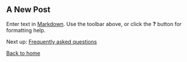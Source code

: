 ## A New Post

Enter text in [Markdown](http://daringfireball.net/projects/markdown/). Use the toolbar above, or click the **?** button for formatting help.

Next up: [Frequently asked questions](https://github.com/oneworldmarket/idibu-v3-api/blob/master/stuff/iFrame%20integration/Frequently%20asked%20questions.md)

[Back to home](https://github.com/oneworldmarket/idibu-v3-api/blob/master/stuff/iFrame%20integration/README.md)